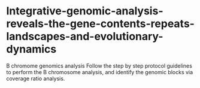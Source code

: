 # Integrative-genomic-analysis-reveals-the-gene-contents-repeats-landscapes-and-evolutionary-dynamics
B chromome genomics analysis
Follow the step by step protocol guidelines to perform the B chromosome analysis, and identify the genomic blocks via coverage ratio  analysis.

